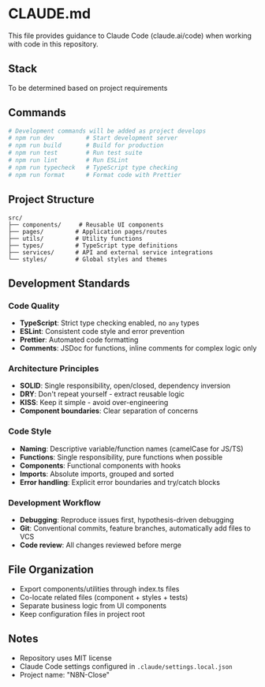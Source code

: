 # CLAUDE.md

This file provides guidance to Claude Code (claude.ai/code) when working with code in this repository.

## Stack
To be determined based on project requirements

## Commands
```bash
# Development commands will be added as project develops
# npm run dev         # Start development server
# npm run build       # Build for production
# npm run test        # Run test suite
# npm run lint        # Run ESLint
# npm run typecheck   # TypeScript type checking
# npm run format      # Format code with Prettier
```

## Project Structure
```
src/
├── components/     # Reusable UI components
├── pages/         # Application pages/routes
├── utils/         # Utility functions
├── types/         # TypeScript type definitions
├── services/      # API and external service integrations
└── styles/        # Global styles and themes
```

## Development Standards

### Code Quality
- **TypeScript**: Strict type checking enabled, no `any` types
- **ESLint**: Consistent code style and error prevention
- **Prettier**: Automated code formatting
- **Comments**: JSDoc for functions, inline comments for complex logic only

### Architecture Principles
- **SOLID**: Single responsibility, open/closed, dependency inversion
- **DRY**: Don't repeat yourself - extract reusable logic
- **KISS**: Keep it simple - avoid over-engineering
- **Component boundaries**: Clear separation of concerns

### Code Style
- **Naming**: Descriptive variable/function names (camelCase for JS/TS)
- **Functions**: Single responsibility, pure functions when possible
- **Components**: Functional components with hooks
- **Imports**: Absolute imports, grouped and sorted
- **Error handling**: Explicit error boundaries and try/catch blocks

### Development Workflow
- **Debugging**: Reproduce issues first, hypothesis-driven debugging
- **Git**: Conventional commits, feature branches, automatically add files to VCS
- **Code review**: All changes reviewed before merge

## File Organization
- Export components/utilities through index.ts files
- Co-locate related files (component + styles + tests)
- Separate business logic from UI components
- Keep configuration files in project root

## Notes
- Repository uses MIT license
- Claude Code settings configured in `.claude/settings.local.json`
- Project name: "N8N-Close"